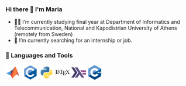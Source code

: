 ### Hi there 👋 I'm Maria

- 👩‍🎓 I’m currently studying final year at Department of Informatics and Telecommunication, National and Kapodistrian University of Athens (remotely from Sweden) 
- 🌱 I’m currently searching for an internship or job.

### 🔨 Languages and Tools

<div>
  <img src="https://github.com/devicons/devicon/blob/master/icons/matlab/matlab-original.svg" title="matlab" alt="matlab" width="40" height="40"/>&nbsp;
  <img src="https://github.com/devicons/devicon/blob/master/icons/c/c-original.svg" title="c" **alt="c" width="40" height="40"/>
  <img src="https://github.com/devicons/devicon/blob/master/icons/python/python-original.svg" title="python" **alt="python" width="40" height="40"/>
  <img src="https://github.com/devicons/devicon/blob/master/icons/latex/latex-original.svg" title="latex" **alt="latex" width="40" height="40"/>
  <img src="https://github.com/devicons/devicon/blob/master/icons/haskell/haskell-original.svg" title="haskell" **alt="haskell" width="40" height="40"/>
  <img src="https://github.com/devicons/devicon/blob/master/icons/cplusplus/cplusplus-original.svg" title="cplus" **alt="cplus" width="40" height="40"/>
</div>
